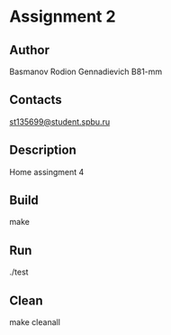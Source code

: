 # Assignment 2
## Author
Basmanov Rodion Gennadievich B81-mm
## Contacts
st135699@student.spbu.ru
## Description
Home assingment 4
## Build
make
## Run
./test
## Clean
make cleanall